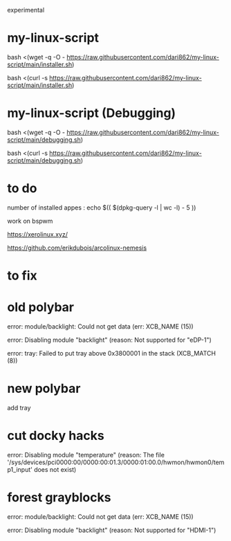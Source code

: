 experimental

# my-linux-script

bash <(wget -q -O - https://raw.githubusercontent.com/dari862/my-linux-script/main/installer.sh)

bash <(curl -s https://raw.githubusercontent.com/dari862/my-linux-script/main/installer.sh)

# my-linux-script (Debugging)

bash <(wget -q -O - https://raw.githubusercontent.com/dari862/my-linux-script/main/debugging.sh)

bash <(curl -s https://raw.githubusercontent.com/dari862/my-linux-script/main/debugging.sh)

# to do

number of installed appes : echo $(( $(dpkg-query -l | wc -l) - 5 ))

work on bspwm

https://xerolinux.xyz/

https://github.com/erikdubois/arcolinux-nemesis

# to fix 

# old polybar

error: module/backlight: Could not get data (err: XCB_NAME (15))

error: Disabling module "backlight" (reason: Not supported for "eDP-1")

error: tray: Failed to put tray above 0x3800001 in the stack (XCB_MATCH (8))

# new polybar

add tray

# cut docky hacks

error: Disabling module "temperature" (reason: The file '/sys/devices/pci0000:00/0000:00:01.3/0000:01:00.0/hwmon/hwmon0/temp1_input' does not exist)

# forest grayblocks

error: module/backlight: Could not get data (err: XCB_NAME (15))

error: Disabling module "backlight" (reason: Not supported for "HDMI-1")

